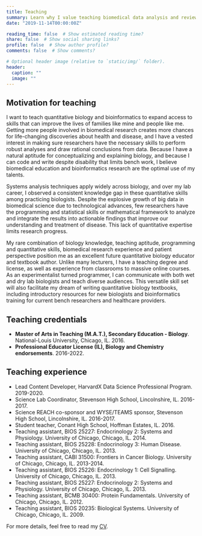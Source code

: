 ```yaml
---
title: Teaching
summary: Learn why I value teaching biomedical data analysis and review my teaching credentials and experience.
date: "2019-11-14T00:00:00Z"

reading_time: false  # Show estimated reading time?
share: false  # Show social sharing links?
profile: false  # Show author profile?
comments: false  # Show comments?

# Optional header image (relative to `static/img/` folder).
header:
  caption: ""
  image: ""
---
```


## Motivation for teaching

I want to teach quantitative biology and bioinformatics to expand access to skills that can improve the lives of families like mine and people like me. Getting more people involved in biomedical research creates more chances for life-changing discoveries about health and disease, and I have a vested interest in making sure researchers have the necessary skills to perform robust analyses and draw rational conclusions from data. Because I have a natural aptitude for conceptualizing and explaining biology, and because I can code and write despite disability that limits bench work, I believe biomedical education and bioinformatics research are the optimal use of my talents.

Systems analysis techniques apply widely across biology, and over my lab career, I observed a consistent knowledge gap in these quantitative skills among practicing biologists. Despite the explosive growth of big data in biomedical science due to technological advances, few researchers have the programming and statistical skills or mathematical framework to analyze and integrate the results into actionable findings that improve our understanding and treatment of disease. This lack of quantitative expertise limits research progress. 

My rare combination of biology knowledge, teaching aptitude, programming and quantitative skills, biomedical research experience and patient perspective position me as an excellent future quantitative biology educator and textbook author. Unlike many lecturers, I have a teaching degree and license, as well as experience from classrooms to massive online courses. As an experimentalist turned programmer, I can communicate with both wet and dry lab biologists and teach diverse audiences. This versatile skill set will also facilitate my dream of writing quantitative biology textbooks, including introductory resources for new biologists and bioinformatics training for current bench researchers and healthcare providers. 


## Teaching credentials

- **Master of Arts in Teaching (M.A.T.), Secondary Education - Biology**. National-Louis University, Chicago, IL. 2016.
- **Professional Educator License (IL), Biology and Chemistry endorsements**. 2016-2022.

## Teaching experience

- Lead Content Developer, HarvardX Data Science Professional Program. 2019-2020.
- Science Lab Coordinator, Stevenson High School, Lincolnshire, IL. 2016-2017.
- Science REACH co-sponsor and WYSE/TEAMS sponsor, Stevenson High School, Lincolnshire, IL. 2016-2017.
- Student teacher, Conant High School, Hoffman Estates, IL. 2016.
- Teaching assistant, BIOS 25227: Endocrinology 2: Systems and Physiology. University of Chicago, Chicago, IL. 2014.
- Teaching assistant, BIOS 25228: Endocrinology 3: Human Disease. University of Chicago, Chicago, IL. 2013.
- Teaching assistant, CABI 31500: Frontiers in Cancer Biology. University of Chicago, Chicago, IL. 2013-2014.
- Teaching assistant, BIOS 25226: Endocrinology 1: Cell Signalling. University of Chicago, Chicago, IL. 2013.
- Teaching assistant, BIOS 25227: Endocrinology 2: Systems and Physiology. University of Chicago, Chicago, IL. 2013.
- Teaching assistant, BCMB 30400: Protein Fundamentals. University of Chicago, Chicago, IL. 2012.
- Teaching assistant, BIOS 20235: Biological Systems. University of Chicago, Chicago, IL. 2009.

For more details, feel free to read my [CV](/cv).